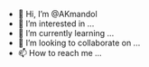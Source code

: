 - 👋 Hi, I’m @AKmandol
- 👀 I’m interested in ...
- 🌱 I’m currently learning ...
- 💞️ I’m looking to collaborate on ...
- 📫 How to reach me ...

<!---
AKmandol/AKmandol is a ✨ special ✨ repository because its `README.md` (this file) appears on your GitHub profile.
You can click the Preview link to take a look at your changes.
--->
